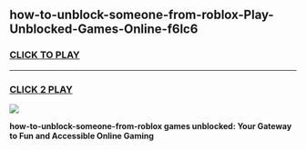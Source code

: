 
## how-to-unblock-someone-from-roblox-Play-Unblocked-Games-Online-f6lc6
<h3>
<a href="https://premium76.site?title=how-to-unblock-someone-from-roblox&ref=25A">CLICK TO PLAY</a></h3>
<hr>

<h3>
<a href="https://premium76.site?title=how-to-unblock-someone-from-roblox&ref=25A">CLICK 2 PLAY</a>
  
</h3>

<a href="https://premium76.site?title=how-to-unblock-someone-from-roblox&ref=25A"><img src="https://clearcache.store/games.png"></a>


**how-to-unblock-someone-from-roblox games unblocked: Your Gateway to Fun and Accessible Online Gaming**
